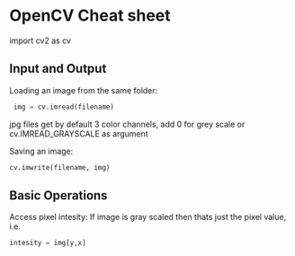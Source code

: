 # **OpenCV Cheat sheet**
import cv2 as cv
## **Input and Output**
Loading an image from the same folder:
```python 
 img = cv.imread(filename) 
``` 
jpg files get by default 3 color channels, 
add 0 for grey scale or cv.IMREAD_GRAYSCALE as argument

Saving an image: 
```python
cv.imwrite(filename, img)
```

## **Basic Operations**
Access pixel intesity: 
If image is gray scaled then thats just the pixel value, i.e.
```python
intesity = img[y,x]
```


